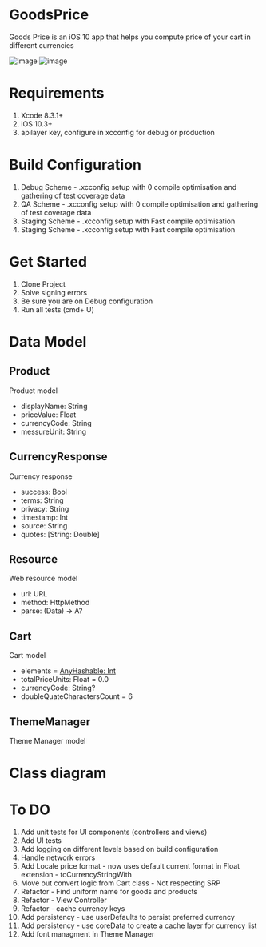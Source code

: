 # GoodsPrice

Goods Price is an iOS 10 app that helps you compute price of your cart in different currencies

![image](https://www.dropbox.com/s/3oy0xm9vg9ibts9/Simulator%20Screen%20Shot%2012%20Jul%202017%2C%2010.23.31.png?dl=1)
![image](https://www.dropbox.com/s/ej8cf5dcwgjimhu/Simulator%20Screen%20Shot%2012%20Jul%202017%2C%2010.23.50.png?dl=1)


# Requirements
1. Xcode 8.3.1+
2. iOS 10.3+
3. apilayer key, configure in xcconfig for debug or production

# Build Configuration
1. Debug Scheme - .xcconfig setup with 0 compile optimisation and gathering  of test coverage data
2. QA Scheme - .xcconfig setup with 0 compile optimisation and gathering of test coverage data
3. Staging Scheme - .xcconfig setup with Fast compile optimisation
4. Staging Scheme - .xcconfig setup with Fast compile optimisation


# Get Started
1. Clone Project 
2. Solve signing errors
3. Be sure you are on Debug configuration
4. Run all tests (cmd+ U)

# Data Model

## Product
Product model
- displayName: String
- priceValue: Float
- currencyCode: String
- messureUnit: String

## CurrencyResponse
Currency response 
- success: Bool
- terms: String
- privacy: String
- timestamp: Int
- source: String
- quotes: [String: Double]

## Resource
Web resource model
- url: URL
- method: HttpMethod
- parse: (Data) -> A?

## Cart
Cart model
- elements = [AnyHashable: Int]()
- totalPriceUnits: Float = 0.0
- currencyCode: String?
- doubleQuateCharactersCount = 6

## ThemeManager
Theme Manager model  

# Class diagram

# To DO
1. Add unit tests for UI components (controllers and views) 
2. Add UI tests 
3. Add logging on different levels based on build configuration
4. Handle network errors 
5. Add Locale price format - now uses default current format in Float extension - toCurrencyStringWith
6. Move out convert logic from Cart class - Not respecting SRP 
7. Refactor - Find uniform name for goods and products
8. Refactor - View Controller
9. Refactor - cache currency keys 
10. Add persistency - use userDefaults to persist preferred currency
11. Add persistency - use coreData to create a cache layer for currency list
12. Add font managment in Theme Manager
